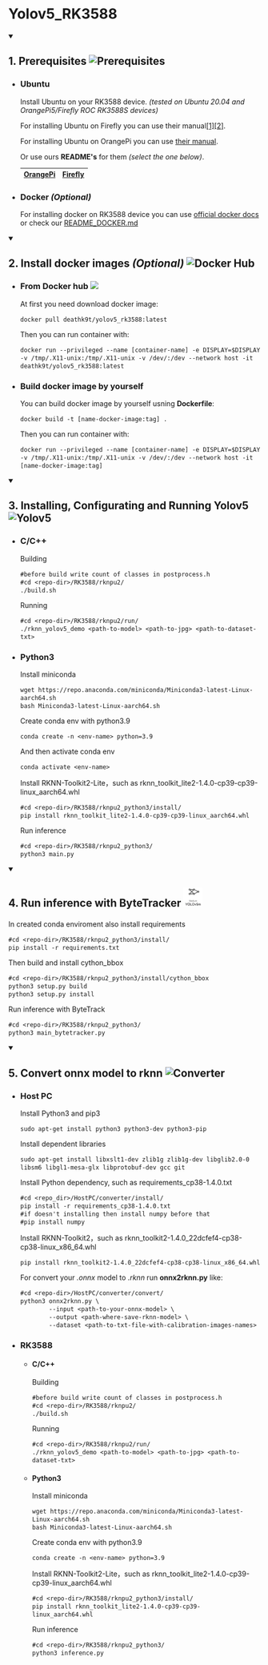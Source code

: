 <h1>
    Yolov5_RK3588
</h1>

<details open>
  <summary>
    <h2>
      <p>
        1. Prerequisites
        <img src="https://www.svgrepo.com/show/288488/motherboard.svg" width=38 height=38 alt="Prerequisites" />
      </p>
    </h2>
  </summary>   
  
  * ### Ubuntu

    Install Ubuntu on your RK3588 device. *(tested on Ubuntu 20.04 and OrangePi5/Firefly ROC RK3588S devices)*

    For installing Ubuntu on Firefly you can use their manual[[1]](https://wiki.t-firefly.com/en/ROC-RK3588S-PC/index.html)[[2]](https://en.t-firefly.com/doc/download/page/id/142.html).

    For installing Ubuntu on OrangePi you can use [their manual](http://www.orangepi.org/html/hardWare/computerAndMicrocontrollers/service-and-support/Orange-pi-5.htmlfi).

    Or use ours **README's** for them *(select the one below)*.

    |[OrangePi](OrangePi/README_ORANGEPI.md)|[Firefly](Firefly/README_FIREFLY.md)|
    |                 :---:                 |                :---:               |

  * ### Docker *(Optional)*

    For installing docker on RK3588 device you can use [official docker docs](https://docs.docker.com/desktop/install/linux-install/) or check our [README_DOCKER.md](README_DOCKER.md)

</details>  

<details open>
  <summary>
    <h2>
      <p>
        2. Install docker images <i>(Optional)</i>
        <img src="https://opennebula.io/wp-content/uploads/2020/05/DockerHub.png" height=38 alt="Docker Hub" />
      </p>
    </h2>
  </summary>

  * ### From Docker hub <a href="https://hub.docker.com/r/deathk9t/yolov5_rk3588"><img src="https://img.shields.io/badge/yolov5_rk3588--blue?logo=docker"></a>

    At first you need download docker image:

    ```
    docker pull deathk9t/yolov5_rk3588:latest
    ```

    Then you can run container with:

    ```
    docker run --privileged --name [container-name] -e DISPLAY=$DISPLAY -v /tmp/.X11-unix:/tmp/.X11-unix -v /dev/:/dev --network host -it deathk9t/yolov5_rk3588:latest
    ```

  * ### Build docker image by yourself

    You can build docker image by yourself usning **Dockerfile**:
    
    ```
    docker build -t [name-docker-image:tag] .
    ```

    Then you can run container with:

    ```
    docker run --privileged --name [container-name] -e DISPLAY=$DISPLAY -v /tmp/.X11-unix:/tmp/.X11-unix -v /dev/:/dev --network host -it [name-docker-image:tag]
    ```

</details>

<details open>
  <summary>
    <h2>
      <p>
        3. Installing, Configurating and Running Yolov5
        <img src="https://storage.googleapis.com/wandb-production.appspot.com/wandb-public-images/3hql0qh3b7.png" width=38 height=38 alt="Yolov5" />
      </p>
    </h2>
  </summary>

  * ### C/C++

    Building

    ```
    #before build write count of classes in postprocess.h
    #cd <repo-dir>/RK3588/rknpu2/
    ./build.sh
    ```

    Running

    ```
    #cd <repo-dir>/RK3588/rknpu2/run/
    ./rknn_yolov5_demo <path-to-model> <path-to-jpg> <path-to-dataset-txt>
    ```

  * ### Python3

    Install miniconda

    ```
    wget https://repo.anaconda.com/miniconda/Miniconda3-latest-Linux-aarch64.sh
    bash Miniconda3-latest-Linux-aarch64.sh
    ```

    Create conda env with python3.9

    ```
    conda create -n <env-name> python=3.9
    ```
    
    And then activate conda env

    ```
    conda activate <env-name>
    ```

    Install RKNN-Toolkit2-Lite，such as rknn_toolkit_lite2-1.4.0-cp39-cp39-linux_aarch64.whl

    ```
    #cd <repo-dir>/RK3588/rknpu2_python3/install/
    pip install rknn_toolkit_lite2-1.4.0-cp39-cp39-linux_aarch64.whl
    ```

    Run inference
    
    ```
    #cd <repo-dir>/RK3588/rknpu2_python3/
    python3 main.py
    ```

</details>

<details open>
  <summary>
    <h2>
      <p>
        4. Run inference with ByteTracker
        <img src="HostPC/images/Yolov5m.png" width=38 height=38 alt="Yolov5m" />
      </p>
    </h2>
  </summary>

  In created conda enviroment also install requirements

  ```
  #cd <repo-dir>/RK3588/rknpu2_python3/install/
  pip install -r requirements.txt
  ```

  Then build and install cython_bbox

  ```
  #cd <repo-dir>/RK3588/rknpu2_python3/install/cython_bbox
  python3 setup.py build
  python3 setup.py install
  ```

  Run inference with ByteTrack

  ```
  #cd <repo-dir>/RK3588/rknpu2_python3/
  python3 main_bytetracker.py
  ```

</details>

<details open>
  <summary>
    <h2>
      <p>
        5. Convert onnx model to rknn 
        <img src="https://external-content.duckduckgo.com/iu/?u=http%3A%2F%2Fds2converter.com%2Fwp-content%2Fuploads%2F2015%2F07%2Fconvert-icon.png&f=1&nofb=1&ipt=d6dbe833ced7274d7335d067ba819d63567e853dc093822f5cda0d18df3bfbdf&ipo=images" width=38 height=38 alt="Converter" />
      </p>
    </h2>
  </summary>

  * ### Host PC

      Install Python3 and pip3

      ```
      sudo apt-get install python3 python3-dev python3-pip
      ```

      Install dependent libraries

      ```
      sudo apt-get install libxslt1-dev zlib1g zlib1g-dev libglib2.0-0 libsm6 libgl1-mesa-glx libprotobuf-dev gcc git
      ```

      Install Python dependency, such as requirements_cp38-1.4.0.txt

      ```
      #cd <repo_dir>/HostPC/converter/install/
      pip install -r requirements_cp38-1.4.0.txt
      #if doesn't installing then install numpy before that
      #pip install numpy
      ```
      
      Install RKNN-Toolkit2，such as rknn_toolkit2-1.4.0_22dcfef4-cp38-cp38-linux_x86_64.whl

      ```
      pip install rknn_toolkit2-1.4.0_22dcfef4-cp38-cp38-linux_x86_64.whl
      ```

      For convert your *.onnx* model to *.rknn* run **onnx2rknn.py** like:

      ```
      #cd <repo-dir>/HostPC/converter/convert/
      python3 onnx2rknn.py \
              --input <path-to-your-onnx-model> \
              --output <path-where-save-rknn-model> \
              --dataset <path-to-txt-file-with-calibration-images-names>
      ```

  * ### RK3588

    * #### C/C++

      Building

      ```
      #before build write count of classes in postprocess.h
      #cd <repo-dir>/RK3588/rknpu2/
      ./build.sh
      ```

      Running

      ```
      #cd <repo-dir>/RK3588/rknpu2/run/
      ./rknn_yolov5_demo <path-to-model> <path-to-jpg> <path-to-dataset-txt>
      ```

    * #### Python3

      Install miniconda

      ```
      wget https://repo.anaconda.com/miniconda/Miniconda3-latest-Linux-aarch64.sh
      bash Miniconda3-latest-Linux-aarch64.sh
      ```

      Create conda env with python3.9

      ```
      conda create -n <env-name> python=3.9
      ```

      Install RKNN-Toolkit2-Lite，such as rknn_toolkit_lite2-1.4.0-cp39-cp39-linux_aarch64.whl

      ```
      #cd <repo-dir>/RK3588/rknpu2_python3/install/
      pip install rknn_toolkit_lite2-1.4.0-cp39-cp39-linux_aarch64.whl
      ```

      Run inference
      
      ```
      #cd <repo-dir>/RK3588/rknpu2_python3/
      python3 inference.py
      ```

</details>
